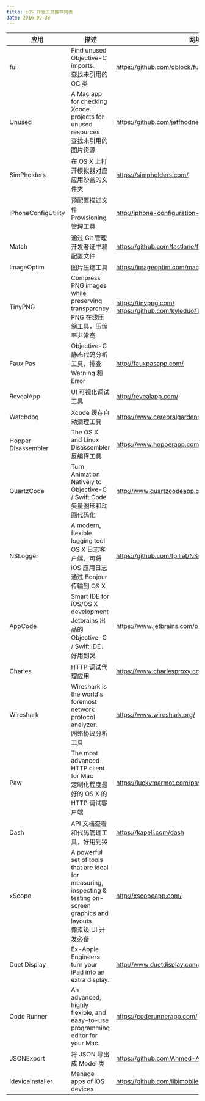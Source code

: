 ```yaml
---
title: iOS 开发工具推荐列表
date: 2016-09-30
---
```


| 应用 | 描述 | 网址 | 
| --- | --- | --- |
| fui | Find unused Objective-C imports.<br />查找未引用的 OC 类 | https://github.com/dblock/fui | 
| Unused | A Mac app for checking Xcode projects for unused resources<br />查找未引用的图片资源 | https://github.com/jeffhodnett/Unused | 
| SimPholders | 在 OS X 上打开模拟器对应应用沙盒的文件夹 | https://simpholders.com/ | 
| iPhoneConfigUtility | 预配置描述文件Provisioning管理工具 | http://iphone-configuration-utility.soft32.com | 
| Match | 通过 Git 管理开发者证书和配置文件 | https://github.com/fastlane/fastlane/tree/master/match | 
| ImageOptim | 图片压缩工具 | https://imageoptim.com/mac | 
| TinyPNG | Compress PNG images while preserving transparency<br />PNG 在线压缩工具，压缩率非常高 | https://tinypng.com/ <br /> https://github.com/kyleduo/TinyPNG4Mac | 
| Faux Pas | Objective-C 静态代码分析工具，排查 Warning 和 Error | http://fauxpasapp.com/ | 
| RevealApp | UI 可视化调试工具 | http://revealapp.com/ | 
| Watchdog | Xcode 缓存自动清理工具 | https://www.cerebralgardens.com/watchdog | 
| Hopper Disassembler | The OS X and Linux Disassembler<br />反编译工具 | https://www.hopperapp.com/ | 
| QuartzCode | Turn Animation Natively to Objective-C / Swift Code<br />矢量图形和动画代码化 | http://www.quartzcodeapp.com/ | 
| NSLogger | A modern, flexible logging tool<br />OS X 日志客户端，可将 iOS 应用日志通过 Bonjour 传输到 OS X | https://github.com/fpillet/NSLogger | 
| AppCode | Smart IDE for iOS/OS X development<br />Jetbrains 出品的 Objective-C / Swift IDE，好用到哭 | https://www.jetbrains.com/objc/ | 
| Charles | HTTP 调试代理应用 | https://www.charlesproxy.com/ | 
| Wireshark | Wireshark is the world's foremost network protocol analyzer.<br />网络协议分析工具 | https://www.wireshark.org/ | 
| Paw | The most advanced HTTP client for Mac<br />定制化程度最好的 OS X 的 HTTP 调试客户端  | https://luckymarmot.com/paw/ | 
| Dash | API 文档查看和代码管理工具，好用到哭 | https://kapeli.com/dash | 
| xScope | A powerful set of tools that are ideal for measuring, inspecting & testing on-screen graphics and layouts.<br />像素级 UI 开发必备 | http://xscopeapp.com/ | 
| Duet Display | Ex-Apple Engineers turn your iPad into an extra display. | http://www.duetdisplay.com/ | 
| Code Runner | An advanced, highly flexible, and easy-to-use programming editor for your Mac. | https://coderunnerapp.com/ | 
| JSONExport | 将 JSON 导出成 Model 类 | https://github.com/Ahmed-Ali/JSONExport | 
| ideviceinstaller | Manage apps of iOS devices | https://github.com/libimobiledevice/ideviceinstaller | 
